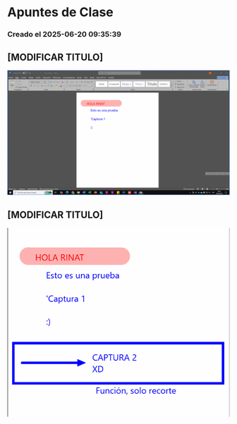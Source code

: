 # Apuntes de Clase
### Creado el 2025-06-20 09:35:39

## [MODIFICAR TITULO]
![TiQAL 20250620_093539](Capturas/TiQAL_20250620_093539.png)

## [MODIFICAR TITULO]
![TiQAL 20250620_093633](Capturas/TiQAL_20250620_093633.png)

